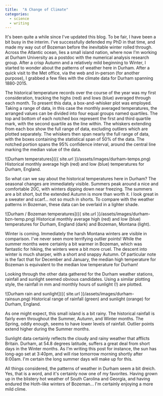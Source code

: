 ```yaml
---
title:  "A Change of Climate"
categories:
  - science
  - writing
---
```

It's been quite a while since I've updated this blog. To be fair, I have been a bit busy in the interim. I've successfully defended my PhD in that time, and made my way out of Bozeman before the inevitable winter rolled through. Across the Atlantic ocean, lies a small island nation, where now I'm working at Durham University as a postdoc with the numerical analysis research group. After a crisp Autumn and a relatively mild beginning to Winter, I started to wonder about the patterns of weather here in Durham. After a quick visit to the Met office, via the web and in-person (for another purpose), I grabbed a few files with the climate data for Durham spanning 1880-2015.

The historical temperature records over the course of the year was my first consideration, tracking the highs (red) and lows (blue) averaged through each month. To present this data, a box-and-whisker plot was employed. Taking a range of data, in this case the monthly averaged temperatures, the arranged values can be divided into four equal groups named quartiles. The top and bottom of each notched box represent the first and third quartile mark, with the second quartile as the line within. The whiskers extending from each box show the full range of data, excluding outliers which are plotted separately. The whiskers then span nearly the full range of data, with the boxes containing the statistical span of 50% of the data. The notched portion spans the 95% confidence interval, around the central line marking the median value of the data.

![Durham temperatures]({{ site.url }}/assets/images/durham-temps.png)
Historical monthly average high (red) and low (blue) temperatures for Durham, England.

So what can we say about the historical temperatures here in Durham? The seasonal changes are immediately visible. Summers peak around a nice and comfortable 20C, with winters dipping down near freezing. The summers are a bit short, but the extended Autumn is more than worth it. I look great in a sweater and scarf... not so much in shorts. To compare with the weather patterns in Bozeman, these data can be overlaid in a lighter shade.

![Durham / Bozeman temperatures]({{ site.url }}/assets/images/durham-bzn-temp.png)
Historical monthly average high (red) and low (blue) temperatures for Durham, England (dark) and Bozeman, Montana (light).

Winter is coming. Immediately the harsh Montana winters are visible in comparison. I've never seen more terrifying outlier points! While the summer months were certainly a bit warmer in Bozeman, which was fantastic for hiking, the winters were a bit more cruel. The descent into winter is much sharper, with a short and snappy Autumn. Of particular note is the fact that for December and January, the median high temperature for Bozeman is equivalent to the median low temperature for Durham!

Looking through the other data gathered for the Durham weather stations, rainfall and sunlight seemed obvious candidates. Using a similar plotting style, the rainfall in mm and monthly hours of sunlight (!) are plotted.

![Durham rain and sunlight]({{ site.url }}/assets/images/durham-rainsun.png)
Historical range of rainfall (green) and sunlight (orange) for Durham, England.

As one might expect, this small island is a bit rainy. The historical rainfall is fairly even throughout the Summer, Autumn, and Winter months. The Spring, oddly enough, seems to have lower levels of rainfall. Outlier points extend higher during the Summer months.

Sunlight data certainly reflects the cloudy and rainy weather that afflicts Britain. Durham, at 54.8 degrees latitude, suffers a great deal from short days in the Winter months. As I'm writing this post for instance, the sun has long-ago set at 3:40pm, and will rise tomorrow morning shortly after 8:00am. I'm certain the long summer days will make up for this.

All things considered, the patterns of weather in Durham seem a bit dreich. Yes, that is a word, and it's certainly now one of my favorites. Having grown up in the blistery hot weather of South Carolina and Georgia, and having endured the Hoth-like winters of Bozeman... I'm certainly enjoying a more mild clime.
